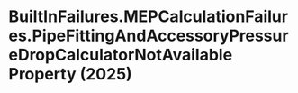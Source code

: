 # BuiltInFailures.MEPCalculationFailures.PipeFittingAndAccessoryPressureDropCalculatorNotAvailable Property (2025)

﻿
